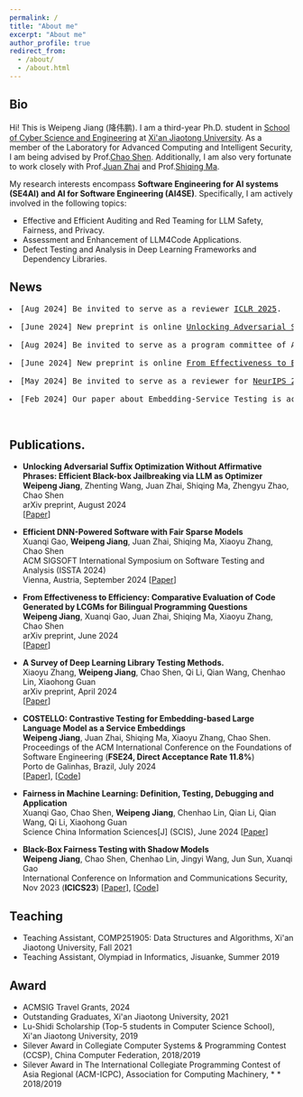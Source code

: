 ```yaml
---
permalink: /
title: "About me"
excerpt: "About me"
author_profile: true
redirect_from: 
  - /about/
  - /about.html
---
```


## Bio
Hi! This is Weipeng Jiang (降伟鹏). I am a third-year Ph.D. student in [School of Cyber Science and Engineering](http://cybersec.xjtu.edu.cn/) at [Xi'an Jiaotong University](http://en.xjtu.edu.cn/). As a member of the Laboratory for Advanced Computing and Intelligent Security, I am being advised by Prof.[Chao Shen](https://gr.xjtu.edu.cn/en/web/cshen/home).
Additionally, I am also very fortunate to work closely with Prof.[Juan Zhai](https://people.cs.umass.edu/~juanzhai/?_gl=1*1qkfoiq*_gcl_au*MTIxNDA2NTU2MC4xNzAxNjE3NjUy*_ga*Nzg0NzEzNTg3LjE3MDE2MTc2NTQ.*_ga_21RLS0L7EB*MTcwNzk2MzE0OS4yNS4wLjE3MDc5NjMxNDkuMC4wLjA.) and Prof.[Shiqing Ma](https://people.cs.umass.edu/~shiqingma/). 

My research interests encompass **Software Engineering for AI systems (SE4AI) and AI for Software Engineering (AI4SE)**. Specifically, I am actively involved in the following topics:

* Effective and Efficient Auditing and Red Teaming for LLM Safety, Fairness, and Privacy.
* Assessment and Enhancement of LLM4Code Applications.
* Defect Testing and Analysis in Deep Learning Frameworks and Dependency Libraries.


## News

<div class="highlight">
  <pre>
<li>[Aug 2024] Be invited to serve as a reviewer <a href="https://iclr.cc/Conferences/2025/CallForPapers">ICLR 2025</a>.</li>
<li>[June 2024] New preprint is online <a href="https://arxiv.org/pdf/2408.11313">Unlocking Adversarial Suffix Optimization Without Affirmative Phrases: Efficient Black-box Jailbreaking via LLM as Optimizer</a>.</li>
<li>[Aug 2024] Be invited to serve as a program committee of Artifact Evaluation Track for <a href="https://conf.researchr.org/track/icse-2025/icse-2025-artifact-evaluation">ICSE 2025</a>.</li>
<li>[June 2024] New preprint is online <a href="https://arxiv.org/abs/2406.00602#/">From Effectiveness to Efficiency: Comparative Evaluation of Code Generated by LCGMs for Bilingual Programming Questions</a>.</li>
<li>[May 2024] Be invited to serve as a reviewer for <a href="https://neurips.cc/Conferences/2024/CallForPapers#/">NeurIPS 2024</a>.</li>
<li>[Feb 2024] Our paper about Embedding-Service Testing is accepted by FSE'24.</li>
  </pre>
</div>



## Publications.

* **Unlocking Adversarial Suffix Optimization Without Affirmative Phrases: Efficient Black-box Jailbreaking via LLM as Optimizer**   
**Weipeng Jiang**, Zhenting Wang, Juan Zhai, Shiqing Ma, Zhengyu Zhao, Chao Shen    
arXiv preprint, August 2024   
\[[Paper](http://arxiv.org/abs/2408.11313)\]

* **Efficient DNN-Powered Software with Fair Sparse Models**   
Xuanqi Gao, **Weipeng Jiang**, Juan Zhai, Shiqing Ma, Xiaoyu Zhang, Chao Shen   
ACM SIGSOFT International Symposium on Software Testing and Analysis (ISSTA 2024)   
Vienna, Austria, September 2024
\[[Paper](https://dl.acm.org/doi/abs/10.1145/3650212.3680336)\]

* **From Effectiveness to Efficiency: Comparative Evaluation of Code Generated by LCGMs for Bilingual Programming Questions**  
**Weipeng Jiang**, Xuanqi Gao, Juan Zhai, Shiqing Ma, Xiaoyu Zhang, Chao Shen       
arXiv preprint, June 2024   
\[[Paper](https://arxiv.org/abs/2406.00602#/)\]

* **A Survey of Deep Learning Library Testing Methods.**   
Xiaoyu Zhang, **Weipeng Jiang**, Chao Shen, Qi Li, Qian Wang, Chenhao Lin, Xiaohong Guan   
arXiv preprint, April 2024   
\[[Paper](https://arxiv.org/abs/2404.17871#/)\]


* **COSTELLO: Contrastive Testing for Embedding-based Large Language Model as a Service Embeddings**   
**Weipeng Jiang**, Juan Zhai, Shiqing Ma, Xiaoyu Zhang, Chao Shen.        
Proceedings of the ACM International Conference on the Foundations of Software Engineering (**FSE24, Direct Acceptance Rate 11.8%**)    
Porto de Galinhas, Brazil, July 2024    
\[[Paper](https://dl.acm.org/doi/pdf/10.1145/3643767)\], \[[Code](https://github.com/lenijwp/COSTELLO)\] 


* **Fairness in Machine Learning: Definition, Testing, Debugging and Application**  
Xuanqi Gao, Chao Shen, **Weipeng Jiang**, Chenhao Lin, Qian Li, Qian Wang, Qi Li, Xiaohong Guan    
Science China Information Sciences[J] (SCIS), June 2024
\[[Paper](https://link.springer.com/article/10.1007/s11432-023-4060-x)\]

* **Black-Box Fairness Testing with Shadow Models**     
**Weipeng Jiang**, Chao Shen, Chenhao Lin, Jingyi Wang, Jun Sun, Xuanqi Gao    
International Conference on Information and Communications Security, Nov 2023 (**ICICS23**)
\[[Paper](https://link.springer.com/chapter/10.1007/978-981-99-7356-9_28#/)\], \[[Code](https://github.com/lenijwp/Black-box-Discrimination-Finder)\] 




## Teaching

* Teaching Assistant, COMP251905: Data Structures and Algorithms, Xi'an Jiaotong University, Fall 2021
* Teaching Assistant, Olympiad in Informatics, Jisuanke, Summer 2019


## Award
* ACMSIG Travel Grants, 2024
* Outstanding Graduates, Xi'an Jiaotong University, 2021
* Lu-Shidi Scholarship (Top-5 students in Computer Science School), Xi'an Jiaotong University, 2019
* Silever Award in Collegiate Computer Systems & Programming Contest (CCSP), China Computer Federation, 2018/2019
* Silever Award in The International Collegiate Programming Contest of Asia Regional (ACM-ICPC), Association for Computing Machinery, * * 2018/2019